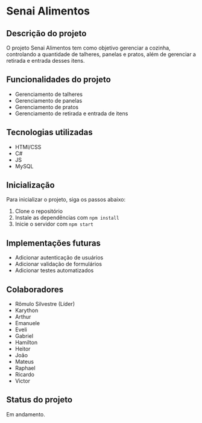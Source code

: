 # Senai Alimentos

## Descrição do projeto
O projeto Senai Alimentos tem como objetivo gerenciar a cozinha, controlando a quantidade de talheres, panelas e pratos, além de gerenciar a retirada e entrada desses itens.

## Funcionalidades do projeto
- Gerenciamento de talheres
- Gerenciamento de panelas
- Gerenciamento de pratos
- Gerenciamento de retirada e entrada de itens

## Tecnologias utilizadas
- HTMl/CSS
- C#
- JS
- MySQL

## Inicialização
Para inicializar o projeto, siga os passos abaixo:
1. Clone o repositório
2. Instale as dependências com `npm install`
3. Inicie o servidor com `npm start`

## Implementações futuras
- Adicionar autenticação de usuários
- Adicionar validação de formulários
- Adicionar testes automatizados

## Colaboradores
- Rômulo Silvestre (Líder)
- Karython
- Arthur
- Emanuele
- Eveli
- Gabriel
- Hamilton
- Heitor
- João
- Mateus
- Raphael
- Ricardo
- Victor

## Status do projeto
Em andamento.
